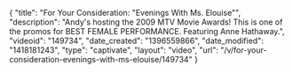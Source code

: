 {
    "title": "For Your Consideration: \"Evenings With Ms. Elouise\"",
    "description": "Andy's hosting the 2009 MTV Movie Awards! This is one of the promos for BEST FEMALE PERFORMANCE. Featuring Anne Hathaway.",
    "videoid": "149734",
    "date_created": "1396559866",
    "date_modified": "1418181243",
    "type": "captivate",
    "layout": "video",
    "url": "\/v\/for-your-consideration-evenings-with-ms-elouise\/149734"
}